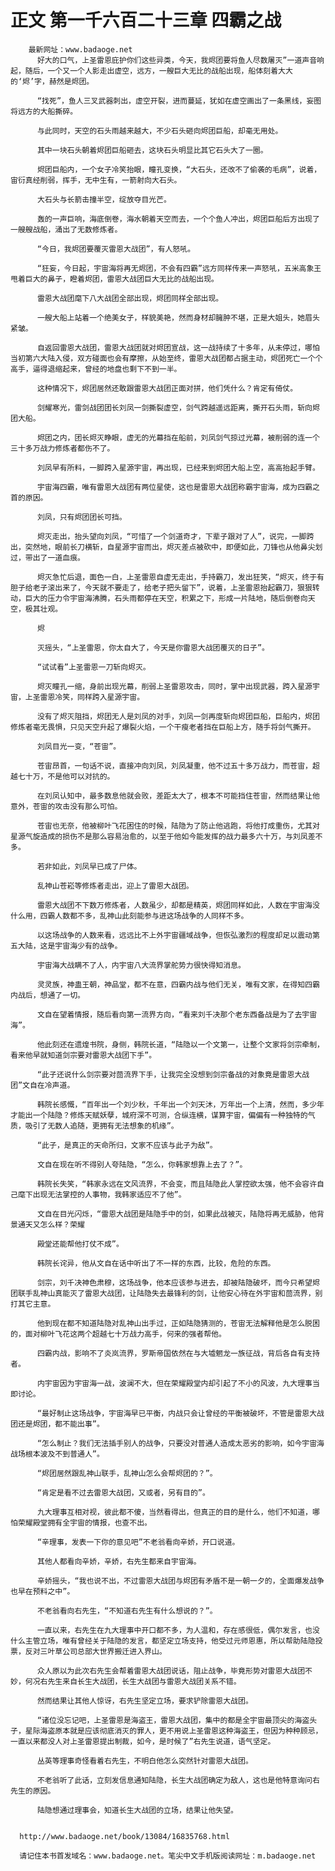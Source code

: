 # 正文 第一千六百二十三章 四霸之战
        最新网址：www.badaoge.net
          好大的口气，上圣雷恩庇护你们这些异类，今天，我烬团要将鱼人尽数屠灭”一道声音响起，随后，一个又一个人影走出虚空，远方，一艘巨大无比的战船出现，船体刻着大大的‘烬’字，赫然是烬团。
      
          “找死”，鱼人三叉武器刺出，虚空开裂，进而蔓延，犹如在虚空画出了一条黑线，妄图将远方的大船撕碎。
      
          与此同时，天空的石头雨越来越大，不少石头砸向烬团巨船，却毫无用处。
      
          其中一块石头朝着烬团巨船砸去，这块石头明显比其它石头大了一圈。
      
          烬团巨船内，一个女子冷笑抬眼，瞳孔变换，“大石头，还改不了偷袭的毛病”，说着，宙衍真经削弱，挥手，无中生有，一箭射向大石头。
      
          大石头与长箭击撞半空，绽放夺目光芒。
      
          轰的一声巨响，海底倒卷，海水朝着天空而去，一个个鱼人冲出，烬团巨船后方出现了一艘艘战船，涌出了无数修炼者。
      
          “今日，我烬团要覆灭雷恩大战团”，有人怒吼。
      
          “狂妄，今日起，宇宙海将再无烬团，不会有四霸”远方同样传来一声怒吼，五米高象王甩着巨大的鼻子，瞪着烬团，雷恩大战团巨大无比的战船出现。
      
          雷恩大战团麾下八大战团全部出现，烬团同样全部出现。
      
          一艘大船上站着一个绝美女子，样貌美艳，然而身材却臃肿不堪，正是大姐头，她眉头紧皱。
      
          自返回雷恩大战团，雷恩大战团就对烬团宣战，这一战持续了十多年，从未停过，哪怕当初第六大陆入侵，双方碰面也会有摩擦，从始至终，雷恩大战团都占据主动，烬团死亡一个个高手，逼得退缩起来，曾经的地盘也剩下不到一半。
      
          这种情况下，烬团居然还敢跟雷恩大战团正面对拼，他们凭什么？肯定有倚仗。
      
          剑耀寒光，雷剑战团团长刘凤一剑撕裂虚空，剑气跨越遥远距离，撕开石头雨，斩向烬团大船。
      
          烬团之内，团长烬灭睁眼，虚无的光幕挡在船前，刘凤剑气掠过光幕，被削弱的连一个三十多万战力修炼者都伤不了。
      
          刘凤早有所料，一脚跨入星源宇宙，再出现，已经来到烬团大船上空，高高抬起手臂。
      
          宇宙海四霸，唯有雷恩大战团有两位星使，这也是雷恩大战团称霸宇宙海，成为四霸之首的原因。
      
          刘凤，只有烬团团长可挡。
      
          烬灭走出，抬头望向刘凤，“可惜了一个剑道奇才，下辈子跟对了人”，说完，一脚跨出，突然地，眼前长刀横斩，自星源宇宙而出，烬灭差点被砍中，即便如此，刀锋也从他鼻尖划过，带出了一道血痕。
      
          烬灭急忙后退，面色一白，上圣雷恩自虚无走出，手持霸刀，发出狂笑，“烬灭，终于有胆子给老子滚出来了，今天就不要走了，给老子把头留下”，说着，上圣雷恩抬起霸刀，狠狠转动，巨大的压力令宇宙海沸腾，石头雨都停在天空，积累之下，形成一片陆地，随后倒卷向天空，极其壮观。
      
          烬
      
          灭摇头，“上圣雷恩，你太自大了，今天是你雷恩大战团覆灭的日子”。
      
          “试试看”上圣雷恩一刀斩向烬灭。
      
          烬灭瞳孔一缩，身前出现光幕，削弱上圣雷恩攻击，同时，掌中出现武器，跨入星源宇宙，上圣雷恩冷笑，同样跨入星源宇宙。
      
          没有了烬灭阻挡，烬团无人是刘凤的对手，刘凤一剑再度斩向烬团巨船，巨船内，烬团修炼者毫无畏惧，只见天空升起了爆裂火焰，一个干瘦老者挡在巨船上方，随手将剑气撕开。
      
          刘凤目光一变，“苍宙”。
      
          苍宙昂首，一句话不说，直接冲向刘凤，刘凤凝重，他不过五十多万战力，而苍宙，超越七十万，不是他可以对抗的。
      
          在刘凤认知中，最多数息他就会败，差距太大了，根本不可能挡住苍宙，然而结果让他意外，苍宙的攻击没有那么可怕。
      
          苍宙也无奈，他被柳叶飞花困住的时候，陆隐为了防止他逃跑，将他打成重伤，尤其对星源气旋造成的损伤不是那么容易治愈的，以至于他如今能发挥的战力最多六十万，与刘凤差不多。
      
          若非如此，刘凤早已成了尸体。
      
          乱神山苍崧等修炼者走出，迎上了雷恩大战团。
      
          雷恩大战团不下数万修炼者，人数虽少，却都是精英，烬团同样如此，人数在宇宙海没什么用，四霸人数都不多，乱神山此刻能参与进这场战争的人同样不多。
      
          以这场战争的人数来看，远远比不上外宇宙疆域战争，但恢弘激烈的程度却足以震动第五大陆，这是宇宙海少有的战争。
      
          宇宙海大战瞒不了人，内宇宙八大流界掌舵势力很快得知消息。
      
          灵灵族，神蛊王朝，神品堂，都不在意，四霸内战与他们无关，唯有文家，在得知四霸内战后，想通了一切。
      
          文自在望着情报，随后看向第一流界方向，“看来刘千决那个老东西备战是为了去宇宙海”。
      
          他此刻还在遗煌书院，身侧，韩院长道，“陆隐以一个文第一，让整个文家将剑宗牵制，看来他早就知道剑宗要对雷恩大战团下手”。
      
          “此子还说什么剑宗要对茴流界下手，让我完全没想到剑宗备战的对象竟是雷恩大战团”文自在冷声道。
      
          韩院长感慨，“百年出一个刘少秋，千年出一个刘天沐，万年出一个上清，然而，多少年才能出一个陆隐？修炼天赋妖孽，城府深不可测，合纵连横，谋算宇宙，偏偏有一种独特的气质，吸引了无数人追随，更拥有无法想象的机缘”。
      
          “此子，是真正的天命所归，文家不应该与此子为敌”。
      
          文自在现在听不得别人夸陆隐，“怎么，你韩家想靠上去了？”。
      
          韩院长失笑，“韩家永远在文风流界，不会变，而且陆隐此人掌控欲太强，他不会容许自己麾下出现无法掌控的人事物，我韩家适应不了他”。
      
          文自在目光闪烁，“雷恩大战团是陆隐手中的剑，如果此战被灭，陆隐将再无威胁，他背景通天又怎么样？荣耀
      
          殿堂还能帮他打仗不成”。
      
          韩院长诧异，他从文自在话中听出了不一样的东西，比较，危险的东西。
      
          剑宗，刘千决神色肃穆，这场战争，他本应该参与进去，却被陆隐破坏，而今只希望烬团联手乱神山真能灭了雷恩大战团，让陆隐失去最锋利的剑，让他安心待在外宇宙和茴流界，别打其它主意。
      
          他到现在都不知道陆隐对乱神山出手过，正如陆隐猜测的，苍宙无法解释他是怎么脱困的，面对柳叶飞花这两个超越七十万战力高手，何来的强者帮他。
      
          四霸内战，影响不了炎岚流界，罗斯帝国依然在与大墟魍龙一族征战，背后各自有支持者。
      
          内宇宙因为宇宙海一战，波澜不大，但在荣耀殿堂内却引起了不小的风波，九大理事当即讨论。
      
          “最好制止这场战争，宇宙海早已平衡，内战只会让曾经的平衡被破坏，不管是雷恩大战团还是烬团，都不能出事”。
      
          “怎么制止？我们无法插手别人的战争，只要没对普通人造成太恶劣的影响，如今宇宙海战场根本波及不到普通人”。
      
          “烬团居然跟乱神山联手，乱神山怎么会帮烬团的？”。
      
          “肯定是看不过去雷恩大战团，又或者，另有目的”。
      
          九大理事互相对视，彼此都不傻，当然看得出，但真正的目的是什么，他们不知道，哪怕荣耀殿堂拥有全宇宙的情报，也查不出。
      
          “辛理事，发表一下你的意见吧”不老翁看向辛娇，开口说道。
      
          其他人都看向辛娇，辛娇，右先生都来自宇宙海。
      
          辛娇摇头，“我也说不出，不过雷恩大战团与烬团有矛盾不是一朝一夕的，全面爆发战争也早在预料之中”。
      
          不老翁看向右先生，“不知道右先生有什么想说的？”。
      
          一直以来，右先生在九大理事中开口都不多，为人温和，存在感很低，偶尔发言，也没什么主管立场，唯有曾经关于陆隐的发言，都坚定立场支持，他受过元师恩惠，所以帮助陆隐投票，反对三叶草公司总部大世界搬迁进入界山。
      
          众人原以为此次右先生会帮着雷恩大战团说话，阻止战争，毕竟形势对雷恩大战团不妙，何况右先生来自长生大战团，长生大战团与雷恩大战团关系不错。
      
          然而结果让其他人惊讶，右先生坚定立场，要求铲除雷恩大战团。
      
          “诸位没忘记吧，上圣雷恩是海盗王，雷恩大战团，集中的都是全宇宙最顶尖的海盗头子，星际海盗原本就是应该彻底消灭的罪人，更不用说上圣雷恩这种海盗王，但因为种种顾忌，一直以来都没人对上圣雷恩提出制裁，如今，是时候了”右先生说道，语气坚定。
      
          丛英等理事奇怪看着右先生，不明白他怎么突然针对雷恩大战团。
      
          不老翁听了此话，立刻发信息通知陆隐，长生大战团确定为敌人，这也是他特意询问右先生的原因。
      
          陆隐想通过理事会，知道长生大战团的立场，结果让他失望。
      
      
      http://www.badaoge.net/book/13084/16835768.html
      
      请记住本书首发域名：www.badaoge.net。笔尖中文手机版阅读网址：m.badaoge.net